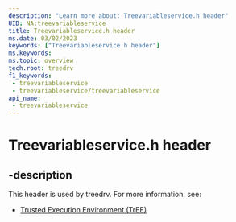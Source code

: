 ```yaml
---
description: "Learn more about: Treevariableservice.h header"
UID: NA:treevariableservice
title: Treevariableservice.h header
ms.date: 03/02/2023
keywords: ["Treevariableservice.h header"]
ms.keywords: 
ms.topic: overview
tech.root: treedrv
f1_keywords:
 - treevariableservice
 - treevariableservice/treevariableservice
api_name:
 - treevariableservice
---
```


# Treevariableservice.h header

## -description

This header is used by treedrv. For more information, see:

- [Trusted Execution Environment (TrEE)](../_treedrv/index.md)
